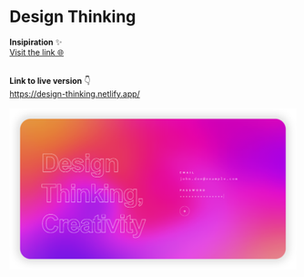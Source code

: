 # Design Thinking

**Insipiration** ✨<br>
[ Visit the link 🌐](https://in.pinterest.com/pin/449656344050717301/?nic_v2=1a59R5ghn)
<br><br>

**Link to live version** 👇 <br>
https://design-thinking.netlify.app/ <br><br>
[![](images/screenshot.PNG)](https://design-thinking.netlify.app/)
